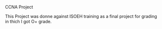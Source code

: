 CCNA Project

This Project was donne against ISOEH training as a final project for grading in thich I got O+ grade.
